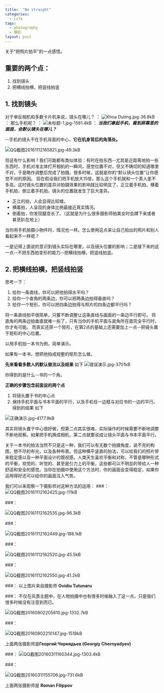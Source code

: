 ```yaml
---
title:  "Be straight"
categories:
  - Life
tags:
  - photography
  - 摄影
layout: post
---
```


关于"把照片拍平"的一点感悟。

## 重要的两个点：
1. 找到镜头
2. 把横线拍横，把竖线拍竖

## 1. 找到镜头
对于单反相机和多数卡片机来说，镜头在哪儿？
：
![Khoa Dương.jpg-36.8kB][1]
：
那么手机呢？
：
![未标题-1.jpg-1581.4kB][2]
：
***当我们拿起手机，看到屏幕里的画面，会默认镜头在哪儿？***


--手机的镜头不在手机背面的中心，**它在机身背后的角落处。**

![QQ截图20161112165821.jpg-49.3kB][3]


但这有什么影响？我们可能都有类似体验：有时在拍东西--尤其是近距离地拍一些东西时，手机对准主体打开相机的一瞬间，感觉位置不对，但又不确切的知道哪里不对，于是略作调整后完成了拍摄。很多时候，这就是你的“默认镜头位置”让你感觉不对的原因。
现在假设我们把手机放大15倍，那么这个手机就和一个真人差不多高，这时镜头位置的差异对拍摄效果的影响就比较明显了，正立着手机拍，横着手机拍，倒立着手机拍，镜头的位置就发生了巨大差异。

* 正立的拍，人会显得比较矮。
* 横着拍，人呈现的身体比例最接近真实情况。
* 倒着拍，你发现腿变长了。（这就是为什么很多摄影师拍美女时会蹲下来或者甚至趴在地上）

当你用手机拍摄小物件时，情况也一样。怎么使用这点来让自己拍出的照片和别人看起来不一样呢？

一是记得上面说的意识到镜头实际在哪里，以及镜头位置的影响；二是接下来的这一点--不把东西拍变形的能力--把横线拍横，把竖线拍竖。

## 2. 把横线拍横，把竖线拍竖

思考一下：

1. 给你一条直线，你可以把他拍得水平吗？
2. 给你一个直角的两条边，你可以把两条边拍得垂直吗？
3. 给你一个矩形，你可以把四条边拍得与照片的四条边都平行吗？

将一条直线拍平很简单，只要不断调整让这条直线与画面的一条边平行即可。
将直角的两条边拍垂直就难一些了，只有当你的手机平面与直角所在面完全平行时，你才有可能。
而真实还原一个矩形，在第2点的基础上还需要加上一点--把镜头置于矩形的中心位置。

以用手机拍一本书为例，简单演示。

如果有一本书，想把他拍成规整的矩形怎么做。

**先来看看多数人的默认做法以及结果**
如下
![错误演示.jpg-3701kB][4]

你得到的是什么--书的一个角。


**正确的步骤包含前面说的两个点**

1. 将镜头置于书的中心点
2. 保持手机平面与书本平面的平行，以及手机任一边框与对应书的一边的平行。
得到的结果
如下

![正确演示.jpg-4177.9kB][5]

其实将镜头置于中心很好做，但第二点其实很难，实际操作的时候需要不断地调整不断地观察。如果把手机换成相机，第二点就要说成让镜头平面与书本平面平行。


关于一本书的拍法当然不只是这一种，我们可以有无数个拍摄角度，说不完的构图，想不尽的布光，以及各种布景。但这种横平竖直的拍法，可以给我们的照片带来稳定感以及一种平面设计的既视感。人类天生喜欢平衡和对称，不管是哪种形式的平衡，视觉的、听觉的、甚至是引力上的平衡，这些都可以不明显的带给人一种舒适和安全的感觉。当你在拍摄中使用这个方法时，你的画面会变得稳定，如果你运用得好还可以给你的画面注入气势。

我们可以来观察一下摄影师对这种方法的运用：
###：
![QQ截图20161112162425.jpg-111kB][6]

###：

![QQ截图20161112162535.jpg-96.3kB][7]

###：

![QQ截图20161112162449.jpg-188.1kB][8]

###：

![QQ截图20161112162520.jpg-45.5kB][9]


###：

![QQ截图20161112162550.jpg-41.2kB][10]

###：
以上图片来自摄影师 **Ovidiu Tutunaru**

###：
不仅在风景主题中，在人物拍摄中也有很多时候融入了这一点，只是我们很多时候没有注意到而已。

![QQ截图20160802205610.jpg-1332.7kB][11]

###：


![QQ截图20160802210147.jpg-1518kB][12]


上面两张摄影师是**Георгий Чернядьев (Georgiy Chernyadyev)**

###：
![QQ截图20160311160344.jpg-1303.4kB][13]

###：

![QQ截图20160311155706.jpg-731.6kB][14]

上面两张摄影师是 **Roman Filippov**



  [1]: http://static.zybuluo.com/Xulelong/kekkl9x0ozerxiwq0xr0cgku/Khoa%20D%C6%B0%C6%A1ng.jpg
  [2]: http://static.zybuluo.com/Xulelong/rtcmfhjsyecmtkk3i0m8a2xf/%E6%9C%AA%E6%A0%87%E9%A2%98-1.jpg
  [3]: http://static.zybuluo.com/Xulelong/zutmn4q4icxpl9a196xs8zxd/QQ%E6%88%AA%E5%9B%BE20161112165821.jpg
  [4]: http://static.zybuluo.com/Xulelong/53q37bxau44fowwxqdqqmy10/%E9%94%99%E8%AF%AF%E6%BC%94%E7%A4%BA.jpg
  [5]: http://static.zybuluo.com/Xulelong/z8233hp7umacrprs5r90lb1t/%E6%AD%A3%E7%A1%AE%E6%BC%94%E7%A4%BA.jpg
  [6]: http://static.zybuluo.com/Xulelong/ewaq2507cpflvqubd8uu5vkw/QQ%E6%88%AA%E5%9B%BE20161112162425.jpg
  [7]: http://static.zybuluo.com/Xulelong/fkubutu8u1e1oa2prcooo9c4/QQ%E6%88%AA%E5%9B%BE20161112162535.jpg
  [8]: http://static.zybuluo.com/Xulelong/e4x8plerxddt9hhrki4pw81c/QQ%E6%88%AA%E5%9B%BE20161112162449.jpg
  [9]: http://static.zybuluo.com/Xulelong/6dav0xobxap32auufwupkram/QQ%E6%88%AA%E5%9B%BE20161112162520.jpg
  [10]: http://static.zybuluo.com/Xulelong/hfl1hnenr1n22wsnfeheatum/QQ%E6%88%AA%E5%9B%BE20161112162550.jpg
  [11]: http://static.zybuluo.com/Xulelong/bzd7drgwg40mxi7yu5tcxyfg/QQ%E6%88%AA%E5%9B%BE20160802205610.jpg
  [12]: http://static.zybuluo.com/Xulelong/i2pox2xals0tfstkokv86wwp/QQ%E6%88%AA%E5%9B%BE20160802210147.jpg
  [13]: http://static.zybuluo.com/Xulelong/5gng7nzja4b6tsiakc6ld515/QQ%E6%88%AA%E5%9B%BE20160311160344.jpg
  [14]: http://static.zybuluo.com/Xulelong/4cfqh1ew00u4tazj2nthvm9i/QQ%E6%88%AA%E5%9B%BE20160311155706.jpg
